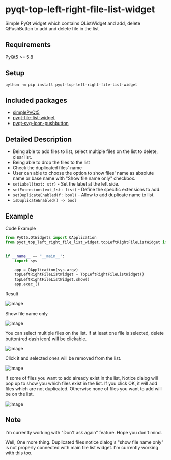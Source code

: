 # pyqt-top-left-right-file-list-widget
Simple PyQt widget which contains QListWidget and add, delete QPushButton to add and delete file in the list

## Requirements
PyQt5 >= 5.8

## Setup
`python -m pip install pyqt-top-left-right-file-list-widget`

## Included packages
* <a href="https://github.com/yjg30737/simplePyQt5.git">simplePyQt5</a>
* <a href="https://github.com/yjg30737/pyqt-file-list-widget.git">pyqt-file-list-widget</a>
* <a href="https://github.com/yjg30737/pyqt-svg-icon-pushbutton.git">pyqt-svg-icon-pushbutton</a>

## Detailed Description
* Being able to add files to list, select multiple files on the list to delete, clear list.
* Being able to drop the files to the list
* Check the duplicated files' name
* User can able to choose the option to show files' name as absolute name or base name with "Show file name only" checkbox. 
* `setLabel(text: str)` - Set the label at the left side.
* `setExtensions(ext_lst: list)` - Define the specific extensions to add.
* `setDuplicateEnabled(f: bool)` - Allow to add duplicate name to list.
* `isDuplicateEnabled() -> bool` 

## Example
Code Example
```python
from PyQt5.QtWidgets import QApplication
from pyqt_top_left_right_file_list_widget.topLeftRightFileListWidget import TopLeftRightFileListWidget


if __name__ == "__main__":
    import sys

    app = QApplication(sys.argv)
    topLeftRightFileListWidget = TopLeftRightFileListWidget()
    topLeftRightFileListWidget.show()
    app.exec_()
```

Result

![image](https://user-images.githubusercontent.com/55078043/161471903-e036a628-85b9-4bf7-bb55-d73b41596cb8.png)

Show file name only

![image](https://user-images.githubusercontent.com/55078043/161471920-4e8dace5-00ea-46e9-8652-731a1dc488bf.png)

You can select multiple files on the list. If at least one file is selected, delete button(red dash icon) will be clickable.

![image](https://user-images.githubusercontent.com/55078043/161471941-077dc58a-6490-4148-82eb-5ece2d31e13a.png)

Click it and selected ones will be removed from the list.

![image](https://user-images.githubusercontent.com/55078043/161472073-794cdaca-2d91-4647-bb3a-3a4c74db3902.png)

If some of files you want to add already exist in the list, Notice dialog will pop up to show you which files exist in the list. If you click OK, it will add files which are not duplicated. Otherwise none of files you want to add will be on the list.

![image](https://user-images.githubusercontent.com/55078043/145380501-1907ec13-31f8-483d-9fa7-5cb6d2ed440a.png)

## Note

I'm currently working with "Don't ask again" feature. Hope you don't mind. 

Well, One more thing. Duplicated files notice dialog's "show file name only" is not properly connected with main file list widget. I'm currently working with this too.

